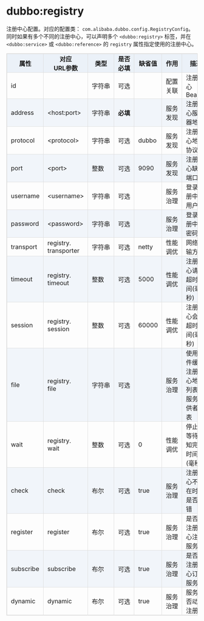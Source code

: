 <style>
table {
width: 100%;
max-width: 65em;
border: 1px solid #dedede;
margin: 15px auto;
border-collapse: collapse;
empty-cells: show;
}
table th,
table td {
height: 35px;
border: 1px solid #dedede;
padding: 0 10px;
}
table th {
font-weight: bold;
text-align: center !important;
background: rgba(158,188,226,0.2);
white-space: nowrap;
}
table tbody tr:nth-child(2n) {
background: rgba(158,188,226,0.12);
}
table td:nth-child(1) {
white-space: nowrap;
}
table td:nth-child(3) {
white-space: nowrap;
}

table td:nth-child(4) {
white-space: nowrap;
}

table td:nth-child(6) {
white-space: nowrap;
}

table tr:hover {
background: #efefef;
}
.table-area {
overflow: auto;
}
</style>

<script type="text/javascript">
[].slice.call(document.querySelectorAll('table')).forEach(function(el){
var wrapper = document.createElement('div');
wrapper.className = 'table-area';
el.parentNode.insertBefore(wrapper, el);
el.parentNode.removeChild(el);
wrapper.appendChild(el);
})
</script>
# dubbo:registry

注册中心配置。对应的配置类： `com.alibaba.dubbo.config.RegistryConfig`。同时如果有多个不同的注册中心，可以声明多个 `<dubbo:registry>` 标签，并在 `<dubbo:service>` 或 `<dubbo:reference>` 的 `registry` 属性指定使用的注册中心。

| 属性 | 对应<br>URL参数 | 类型 | 是否<br>必填 | 缺省值 | 作用 | 描述 |
| --- | --- | ---- | --- | --- | --- | --- |
| id | | 字符串 | 可选 | | 配置<br>关联 | 注册中心BeanId |
| address | &lt;host:port&gt; | 字符串 | <b>必填</b> | | 服务<br>发现 | 注册中心服务器地址 |
| protocol | &lt;protocol&gt; | 字符串 | 可选 | dubbo | 服务<br>发现 | 注册中心地址协议 |
| port | &lt;port&gt; | 整数 | 可选 | 9090 | 服务<br>发现 | 注册中心缺省端口 |
| username | &lt;username&gt; | 字符串 | 可选 | | 服务<br>治理 | 登录注册中心用户名 |
| password | &lt;password&gt; | 字符串 | 可选 | | 服务<br>治理 | 登录注册中心密码 |
| transport | registry.<br>transporter | 字符串 | 可选 | netty | 性能<br>调优 | 网络传输方式 |
| timeout | registry.<br>timeout | 整数 | 可选 | 5000 | 性能<br>调优 | 注册中心请求超时时间(毫秒) |
| session | registry.<br>session | 整数 | 可选 | 60000 | 性能<br>调优 | 注册中心会话超时时间(毫秒) |
| file | registry.<br>file | 字符串 | 可选 | | 服务<br>治理 | 使用文件缓存注册中心地址列表及服务提供者列表 |
| wait | registry.<br>wait | 整数 | 可选 | 0 | 性能<br>调优 | 停止时等待通知完成时间(毫秒) |
| check | check | 布尔 | 可选 | true | 服务<br>治理 | 注册中心不存在时，是否报错 |
| register | register | 布尔 | 可选 | true | 服务<br>治理 | 是否向注册中心注册服务 |
| subscribe | subscribe | 布尔 | 可选 | true | 服务<br>治理 | 是否向注册中心订阅服务 |
| dynamic | dynamic | 布尔 | 可选 | true | 服务<br>治理 | 服务是否动态注册 |

